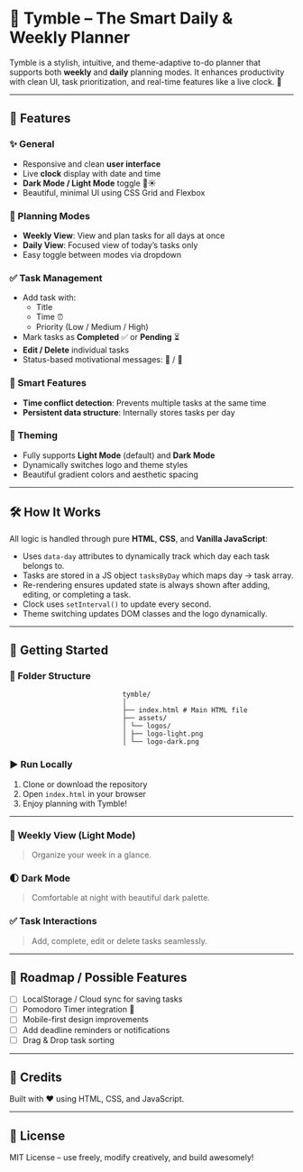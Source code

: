 # 🧠 Tymble – The Smart Daily & Weekly Planner

Tymble is a stylish, intuitive, and theme-adaptive to-do planner that supports both **weekly** and **daily** planning modes. It enhances productivity with clean UI, task prioritization, and real-time features like a live clock. 🌱

---

## 🌟 Features

### ✨ General
- Responsive and clean **user interface**
- Live **clock** display with date and time
- **Dark Mode / Light Mode** toggle 🌙☀️
- Beautiful, minimal UI using CSS Grid and Flexbox

### 📆 Planning Modes
- **Weekly View**: View and plan tasks for all days at once
- **Daily View**: Focused view of today’s tasks only
- Easy toggle between modes via dropdown

### ✅ Task Management
- Add task with:
  - Title
  - Time ⏰
  - Priority (Low / Medium / High)
- Mark tasks as **Completed** ✅ or **Pending** ⏳
- **Edit / Delete** individual tasks
- Status-based motivational messages: 🎉 / 🥺

### 🧠 Smart Features
- **Time conflict detection**: Prevents multiple tasks at the same time
- **Persistent data structure**: Internally stores tasks per day

### 🎨 Theming
- Fully supports **Light Mode** (default) and **Dark Mode**
- Dynamically switches logo and theme styles
- Beautiful gradient colors and aesthetic spacing

---

## 🛠️ How It Works

All logic is handled through pure **HTML**, **CSS**, and **Vanilla JavaScript**:

- Uses `data-day` attributes to dynamically track which day each task belongs to.
- Tasks are stored in a JS object `tasksByDay` which maps day → task array.
- Re-rendering ensures updated state is always shown after adding, editing, or completing a task.
- Clock uses `setInterval()` to update every second.
- Theme switching updates DOM classes and the logo dynamically.

---

## 🚀 Getting Started

### 📁 Folder Structure
                                tymble/
                                │
                                ├── index.html # Main HTML file
                                ├── assets/
                                │ └── logos/
                                │ ├── logo-light.png
                                │ └── logo-dark.png
### ▶️ Run Locally

1. Clone or download the repository
2. Open `index.html` in your browser
3. Enjoy planning with Tymble!

---


### 🧭 Weekly View (Light Mode)
> Organize your week in a glance.

### 🌓 Dark Mode
> Comfortable at night with beautiful dark palette.

### ✅ Task Interactions
> Add, complete, edit or delete tasks seamlessly.

---

## 📌 Roadmap / Possible Features

- [ ] LocalStorage / Cloud sync for saving tasks
- [ ] Pomodoro Timer integration 🍅
- [ ] Mobile-first design improvements
- [ ] Add deadline reminders or notifications
- [ ] Drag & Drop task sorting

---

## 🙌 Credits

Built with ❤️ using HTML, CSS, and JavaScript.

---

## 📄 License

MIT License – use freely, modify creatively, and build awesomely!

